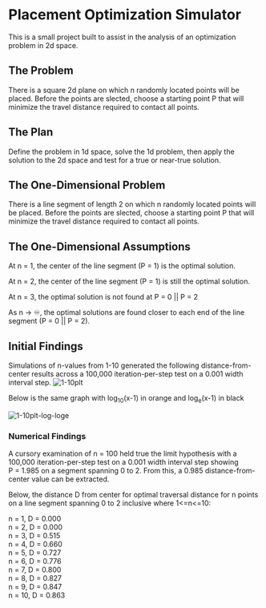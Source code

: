 # Placement Optimization Simulator

This is a small project built to assist in the analysis of an optimization problem in 2d space.

## The Problem

There is a square 2d plane on which n randomly located points will be placed. Before the points are slected, choose a starting point P that will minimize the travel distance required to contact all points.

## The Plan

Define the problem in 1d space, solve the 1d problem, then apply the solution to the 2d space and test for a true or near-true solution.

## The One-Dimensional Problem

There is a line segment of length 2 on which n randomly located points will be placed. Before the points are slected, choose a starting point P that will minimize the travel distance required to contact all points.

## The One-Dimensional Assumptions

At n = 1, the center of the line segment (P = 1) is the optimal solution.

At n = 2, the center of the line segment (P = 1) is still the optimal solution.

At n = 3, the optimal solution is not found at P = 0 || P = 2

As n -> ♾️, the optimal solutions are found closer to each end of the line segment (P = 0 || P = 2).

## Initial Findings

Simulations of n-values from 1-10 generated the following distance-from-center results across a 100,000 iteration-per-step test on a 0.001 width interval step.
![1-10plt](https://github.com/user-attachments/assets/aa4ab966-db75-4401-bd66-9d3c8a5e5bb7)

Below is the same graph with log<sub>10</sub>(x-1) in orange and log<sub>e</sub>(x-1) in black

![1-10plt-log-loge](https://github.com/user-attachments/assets/f26341d9-698d-4b41-a0be-3e5b35c1413e)

### Numerical Findings

A cursory examination of n&nbsp;=&nbsp;100 held true the limit hypothesis with a 100,000 iteration-per-step test on a 0.001 width interval step showing P&nbsp;=&nbsp;1.985 on a segment spanning 0 to 2. From this, a 0.985 distance-from-center value can be extracted.


Below, the distance D from center for optimal traversal distance for n points on a line segment spanning 0 to 2 inclusive where 1<=n<=10:

n = 1, D = 0.000<br>
n = 2, D = 0.000<br>
n = 3, D = 0.515<br>
n = 4, D = 0.660<br>
n = 5, D = 0.727<br>
n = 6, D = 0.776<br>
n = 7, D = 0.800<br>
n = 8, D = 0.827<br>
n = 9, D = 0.847<br>
n = 10, D = 0.863
